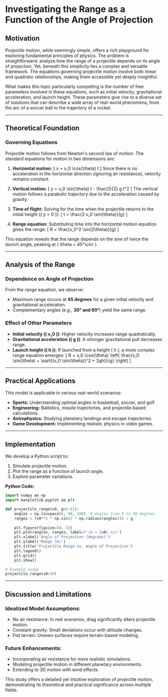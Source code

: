 # Investigating the Range as a Function of the Angle of Projection

## Motivation
Projectile motion, while seemingly simple, offers a rich playground for exploring fundamental principles of physics. The problem is straightforward: analyze how the range of a projectile depends on its angle of projection. Yet, beneath this simplicity lies a complex and versatile framework. The equations governing projectile motion involve both linear and quadratic relationships, making them accessible yet deeply insightful.

What makes this topic particularly compelling is the number of free parameters involved in these equations, such as initial velocity, gravitational acceleration, and launch height. These parameters give rise to a diverse set of solutions that can describe a wide array of real-world phenomena, from the arc of a soccer ball to the trajectory of a rocket.

---

## Theoretical Foundation
### Governing Equations
Projectile motion follows from Newton's second law of motion. The standard equations for motion in two dimensions are:

1. **Horizontal motion:**
   \[
   x = v_0 \cos(\theta) t
   \]
   Since there is no acceleration in the horizontal direction (ignoring air resistance), velocity remains constant.

2. **Vertical motion:**
   \[
   y = v_0 \sin(\theta) t - \frac{1}{2} g t^2
   \]
   The vertical motion follows a parabolic trajectory due to the acceleration caused by gravity.

3. **Time of flight:**
   Solving for the time when the projectile returns to the initial height (\( y = 0 \)):
   \[
   t = \frac{2 v_0 \sin(\theta)}{g}
   \]

4. **Range equation:**
   Substituting time into the horizontal motion equation gives the range:
   \[
   R = \frac{v_0^2 \sin(2\theta)}{g}
   \]

This equation reveals that the range depends on the sine of twice the launch angle, peaking at \( \theta = 45^\circ \).

---

## Analysis of the Range
### Dependence on Angle of Projection
From the range equation, we observe:
- Maximum range occurs at **45 degrees** for a given initial velocity and gravitational acceleration.
- Complementary angles (e.g., **30° and 60°**) yield the same range.

### Effect of Other Parameters
- **Initial velocity (\( v_0 \))**: Higher velocity increases range quadratically.
- **Gravitational acceleration (\( g \))**: A stronger gravitational pull decreases range.
- **Launch height (\( h \))**: If launched from a height \( h \), a more complex range equation emerges:
  \[
  R = v_0 \cos(\theta) \left( \frac{v_0 \sin(\theta) + \sqrt{(v_0 \sin(\theta))^2 + 2gh}}{g} \right)
  \]

---

## Practical Applications
This model is applicable in various real-world scenarios:
- **Sports:** Understanding optimal angles in basketball, soccer, and golf.
- **Engineering:** Ballistics, missile trajectories, and projectile-based calculations.
- **Astrophysics:** Studying planetary landings and escape trajectories.
- **Game Development:** Implementing realistic physics in video games.

---

## Implementation
We develop a Python script to:
1. Simulate projectile motion.
2. Plot the range as a function of launch angle.
3. Explore parameter variations.

**Python Code:**
```python
import numpy as np
import matplotlib.pyplot as plt

def projectile_range(v0, g=9.81):
    angles = np.linspace(0, 90, 100)  # Angles from 0 to 90 degrees
    ranges = (v0**2 * np.sin(2 * np.radians(angles))) / g
    
    plt.figure(figsize=(8, 5))
    plt.plot(angles, ranges, label=f'v0 = {v0} m/s')
    plt.xlabel('Angle of Projection (degrees)')
    plt.ylabel('Range (m)')
    plt.title('Projectile Range vs. Angle of Projection')
    plt.legend()
    plt.grid()
    plt.show()

# Example usage
projectile_range(v0=20)
```

---

## Discussion and Limitations
### Idealized Model Assumptions:
- No air resistance: In real scenarios, drag significantly alters projectile motion.
- Constant gravity: Small deviations occur with altitude changes.
- Flat terrain: Uneven surfaces require terrain-based modeling.

### Future Enhancements:
- Incorporating air resistance for more realistic simulations.
- Modeling projectile motion in different planetary environments.
- Extending to 3D motion with wind effects.

This study offers a detailed yet intuitive exploration of projectile motion, demonstrating its theoretical and practical significance across multiple fields.

